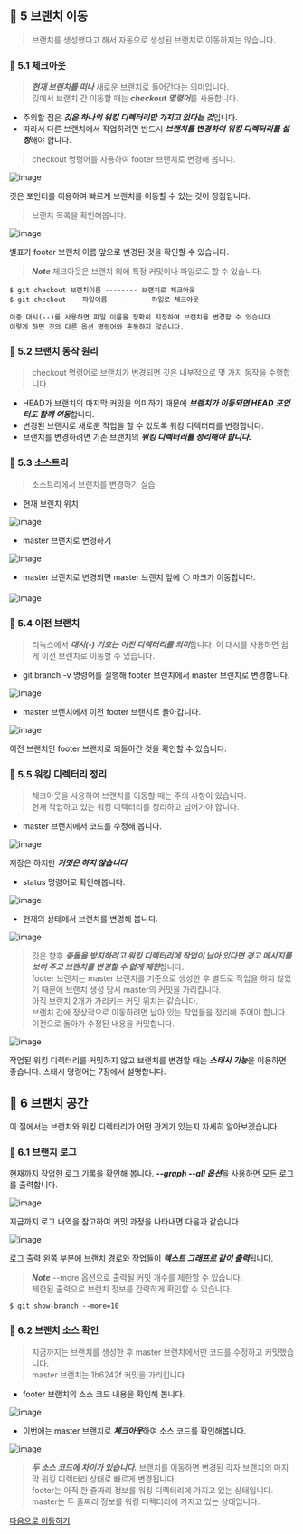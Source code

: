 ## 📖 5 브랜치 이동
>브랜치를 생성했다고 해서 자동으로 생성된 브랜치로 이동하지는 않습니다.

### 📌 5.1 체크아웃
>***현재 브랜치를 떠나*** 새로운 브랜치로 들어간다는 의미입니다.  
>깃에서 브랜치 간 이동할 때는 ***checkout 명령어***를 사용합니다.

- 주의할 점은 ***깃은 하나의 워킹 디렉터리만 가지고 있다는 것***입니다.
- 따라서 다른 브랜치에서 작업하려면 반드시 ***브랜치를 변경하여 워킹 디렉터리를 설정***해야 합니다.

>checkout 명령어를 사용하여 footer 브랜치로 변경해 봅니다.

![image](https://user-images.githubusercontent.com/110793635/194690011-2f861722-7da2-477f-83a0-c88aae32a854.png)

깃은 포인터를 이용하여 빠르게 브랜치를 이동할 수 있는 것이 장점입니다.

>브랜치 목록을 확인해봅니다.

![image](https://user-images.githubusercontent.com/110793635/194690042-c44b066e-de79-48a0-8fda-299379c899db.png)

별표가 footer 브랜치 이름 앞으로 변경된 것을 확인할 수 있습니다.


>***Note*** 체크아웃은 브랜치 외에 특정 커밋이나 파일로도 할 수 있습니다.
```
$ git checkout 브랜치이름 -------- 브랜치로 체크아웃
$ git checkout -- 파일이름 --------- 파일로 체크아웃

이중 대시(--)를 사용하면 파일 이름을 정확히 지정하여 브랜치를 변경할 수 있습니다.
이렇게 하면 깃의 다른 옵션 명령어와 혼동하지 않습니다.
```

### 📌 5.2 브랜치 동작 원리
>checkout 명령어로 브랜치가 변경되면 깃은 내부적으로 몇 가지 동작을 수행합니다.

- HEAD가 브랜치의 마지막 커밋을 의미하기 때문에 ***브랜치가 이동되면 HEAD 포인터도 함께 이동***합니다.
- 변경된 브랜치로 새로운 작업을 할 수 있도록 워킹 디렉터리를 변경합니다.
- 브랜치를 변경하려면 기존 브랜치의 ***워킹 디렉터리를 정리해야 합니다.***

### 🌳 5.3 소스트리
>소스트리에서 브랜치를 변경하기 실습

- 현재 브랜치 위치

![image](https://user-images.githubusercontent.com/110793635/194690294-5e5e70d0-d9ba-4c45-92e5-7ab8b47e183e.png)


- master 브랜치로 변경하기

![image](https://user-images.githubusercontent.com/110793635/194690328-05827730-c59e-43d5-bc7e-95025d41f08d.png)

- master 브랜치로 변경되면 master 브랜치 앞에 ⚪ 마크가 이동합니다.

![image](https://user-images.githubusercontent.com/110793635/194690393-204fb9a0-fb34-4e5d-a481-9f2071c09459.png)

### 📌 5.4 이전 브랜치
>리눅스에서 ***대시(-) 기호는 이전 디렉터리를 의미***합니다. 이 대시를 사용하면 쉽게 이전 브랜치로 이동할 수 있습니다.

- git branch -v 명령어를 실행해 footer 브랜치에서 master 브랜치로 변경합니다.

![image](https://user-images.githubusercontent.com/110793635/194690554-5ffadbaf-c4b8-4a54-85b4-d6e6ee730a4a.png)

- master 브랜치에서 이전 footer 브랜치로 돌아갑니다.

![image](https://user-images.githubusercontent.com/110793635/194690582-72187c14-4bd2-402f-b558-44237db02fec.png)

이전 브랜치인 footer 브랜치로 되돌아간 것을 확인할 수 있습니다.

### 📌 5.5 워킹 디렉터리 정리
>체크아웃을 사용하여 브랜치를 이동할 때는 주의 사항이 있습니다.  
>현재 작업하고 있는 워킹 디렉터리를 정리하고 넘어가야 합니다.

- master 브랜치에서 코드를 수정해 봅니다.

![image](https://user-images.githubusercontent.com/110793635/194690788-21494c8d-c3c5-436c-8427-07e341c4f349.png)

저장은 하지만 ***커밋은 하지 않습니다***
- status 명령어로 확인해봅니다.

![image](https://user-images.githubusercontent.com/110793635/194690820-0d1ddb92-b6b1-457d-81af-e9f099fd3d8c.png)

- 현재의 상태에서 브랜치를 변경해 봅니다.

![image](https://user-images.githubusercontent.com/110793635/194690895-01bcab25-ed15-44f5-b1ff-769ea2617496.png)

>깃은 향후 ***충돌을 방지하려고 워킹 디렉터리에 작업이 남아 있다면 경고 메시지를 보여 주고 브랜치를 변경할 수 없게 제한***합니다.  
>footer 브랜치는 master 브랜치를 기준으로 생성한 후 별도로 작업을 하지 않았기 때문에 브랜치 생성 당시 master의 커밋을 가리킵니다.  
>아직 브랜치 2개가 가리키는 커밋 위치는 같습니다.  
>브랜치 간에 정상적으로 이동하려면 남아 있는 작업들을 정리해 주어야 합니다. 이전으로 돌아가 수정된 내용을 커밋합니다.

![image](https://user-images.githubusercontent.com/110793635/194691054-7860994e-2c7e-40bf-aa42-4979ff2e090b.png)

작업된 워킹 디렉터리를 커밋하지 않고 브랜치를 변경할 때는 ***스태시 기능***을 이용하면 좋습니다.
스태시 명령어는 7장에서 설명합니다.

## 📖 6 브랜치 공간
이 절에서는 브랜치와 워킹 디렉터리가 어떤 관계가 있는지 자세히 알아보겠습니다.

### 📌 6.1 브랜치 로그
현재까지 작업한 로그 기록을 확인해 봅니다. ***--graph --all 옵션***을 사용하면 모든 로그를 출력합니다.

![image](https://user-images.githubusercontent.com/110793635/194691168-d4a07150-19ca-465c-a9e4-4fa3f6f8fce2.png)

지금까지 로그 내역을 참고하여 커밋 과정을 나타내면 다음과 같습니다.

![image](https://user-images.githubusercontent.com/110793635/194691423-c33e4e32-fc85-48c3-9f82-e72202679566.png)

로그 출력 왼쪽 부분에 브랜치 경로와 작업들이 ***텍스트 그래프로 같이 출력***됩니다.

>***Note*** --more 옵션으로 출력될 커밋 개수를 제한할 수 있습니다.  
>제한된 출력으로 브랜치 정보를 간략하게 확인할 수 있습니다.
```
$ git show-branch --more=10
```
### 📌 6.2 브랜치 소스 확인
>지금까지는 브랜치를 생성한 후 master 브랜치에서만 코드를 수정하고 커밋했습니다.  
>master 브랜치는 1b6242f 커밋을 가리킵니다.

- footer 브랜치의 소스 코드 내용을 확인해 봅니다.

![image](https://user-images.githubusercontent.com/110793635/194691712-5b163cbb-bbbb-4cc8-81ee-22dc7f5454aa.png)

- 이번에는 master 브랜치로 ***체크아웃***하여 소스 코드를 확인해봅니다.

![image](https://user-images.githubusercontent.com/110793635/194691756-f1c20722-6e99-4824-a0d4-e7f4c3aa9d77.png)

>***두 소스 코드에 차이가 있습니다.*** 브랜치를 이동하면 변경된 각자 브랜치의 마지막 워킹 디렉터리 상태로 빠르게 변경됩니다.  
>footer는 아직 한 줄짜리 정보를 워킹 디렉터리에 가지고 있는 상태입니다.  
>master는 두 줄짜리 정보를 워킹 디렉터리에 가지고 있는 상태입니다.

[다음으로 이동하기](https://github.com/MSYJ1234/Team_Project/blob/main/Branch6/7%2C8.md)
